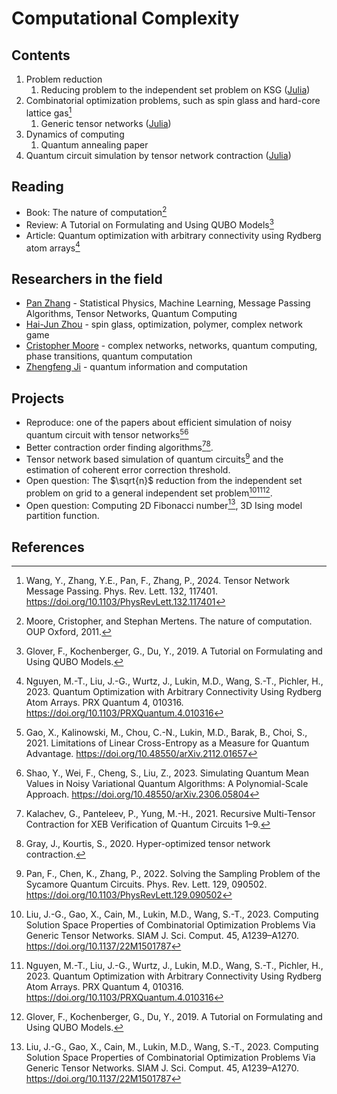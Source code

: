 # Computational Complexity

## Contents
1. Problem reduction
   1. Reducing problem to the independent set problem on KSG ([Julia](https://github.com/QuEraComputing/UnitDiskMapping.jl))
2. Combinatorial optimization problems, such as spin glass and hard-core lattice gas[^Wang2024]
   1. Generic tensor networks ([Julia](https://github.com/QuEraComputing/GenericTensorNetworks.jl))
3. Dynamics of computing
   1. Quantum annealing paper
4. Quantum circuit simulation by tensor network contraction ([Julia](https://docs.yaoquantum.org/dev/man/yao2einsum.html))


## Reading
- Book: The nature of computation[^Moore2011]
- Review: A Tutorial on Formulating and Using QUBO Models[^Glover2019]
- Article: Quantum optimization with arbitrary connectivity using Rydberg atom arrays[^Nguyen2023]

## Researchers in the field
- [Pan Zhang](https://scholar.google.com/citations?user=MFnbrRUAAAAJ&hl=zh-CN) - Statistical Physics, Machine Learning, Message Passing Algorithms, Tensor Networks, Quantum Computing
- [Hai-Jun Zhou](https://scholar.google.com/citations?user=j6fZctMAAAAJ&hl=zh-CN) - spin glass, optimization, polymer, complex network game
- [Cristopher Moore](https://scholar.google.com/citations?user=p_837e0AAAAJ&hl=zh-CN&oi=sra) - complex networks, networks, quantum computing, phase transitions, quantum computation
- [Zhengfeng Ji](https://scholar.google.com/citations?hl=zh-CN&user=2uXdu7AAAAAJ) - quantum information and computation

## Projects

- Reproduce: one of the papers about efficient simulation of noisy quantum circuit with tensor networks[^Gao2021][^Shao2023]
- Better contraction order finding algorithms[^Kalachev2021][^Gray2020].
- Tensor network based simulation of quantum circuits[^Pan2022] and the estimation of coherent error correction threshold.
- Open question: The $\sqrt{n}$ reduction from the independent set problem on grid to a general independent set problem[^Liu2023][^Nguyen2023][^Glover2019].
- Open question: Computing 2D Fibonacci number[^Liu2023], 3D Ising model partition function.

## References
[^Shao2023]: Shao, Y., Wei, F., Cheng, S., Liu, Z., 2023. Simulating Quantum Mean Values in Noisy Variational Quantum Algorithms: A Polynomial-Scale Approach. https://doi.org/10.48550/arXiv.2306.05804
[^Gao2021]: Gao, X., Kalinowski, M., Chou, C.-N., Lukin, M.D., Barak, B., Choi, S., 2021. Limitations of Linear Cross-Entropy as a Measure for Quantum Advantage. https://doi.org/10.48550/arXiv.2112.01657
[^Liu2023]: Liu, J.-G., Gao, X., Cain, M., Lukin, M.D., Wang, S.-T., 2023. Computing Solution Space Properties of Combinatorial Optimization Problems Via Generic Tensor Networks. SIAM J. Sci. Comput. 45, A1239–A1270. https://doi.org/10.1137/22M1501787
[^Markov2008]: Markov, I.L., Shi, Y., 2008. Simulating Quantum Computation by Contracting Tensor Networks. SIAM J. Comput. 38, 963–981. https://doi.org/10.1137/050644756
[^Pan2022]: Pan, F., Chen, K., Zhang, P., 2022. Solving the Sampling Problem of the Sycamore Quantum Circuits. Phys. Rev. Lett. 129, 090502. https://doi.org/10.1103/PhysRevLett.129.090502
[^Wang2024]: Wang, Y., Zhang, Y.E., Pan, F., Zhang, P., 2024. Tensor Network Message Passing. Phys. Rev. Lett. 132, 117401. https://doi.org/10.1103/PhysRevLett.132.117401
[^Moore2011]: Moore, Cristopher, and Stephan Mertens. The nature of computation. OUP Oxford, 2011.
[^Glover2019]: Glover, F., Kochenberger, G., Du, Y., 2019. A Tutorial on Formulating and Using QUBO Models.
[^Kalachev2021]: Kalachev, G., Panteleev, P., Yung, M.-H., 2021. Recursive Multi-Tensor Contraction for XEB Verification of Quantum Circuits 1–9.
[^Gray2020]: Gray, J., Kourtis, S., 2020. Hyper-optimized tensor network contraction.
[^Nguyen2023]: Nguyen, M.-T., Liu, J.-G., Wurtz, J., Lukin, M.D., Wang, S.-T., Pichler, H., 2023. Quantum Optimization with Arbitrary Connectivity Using Rydberg Atom Arrays. PRX Quantum 4, 010316. https://doi.org/10.1103/PRXQuantum.4.010316
